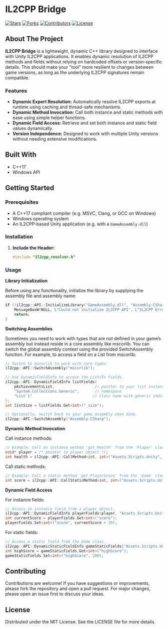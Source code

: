 # IL2CPP Bridge

[![Stars][stars-shield]][stars-url] [![Forks][forks-shield]][forks-url] [![Contributors][contributors-shield]][contributors-url] [![License][license-shield]][license-url]

## About The Project

**IL2CPP Bridge** is a lightweight, dynamic C++ library designed to interface with Unity IL2CPP applications. It enables dynamic resolution of IL2CPP methods and fields without relying on hardcoded offsets or version-specific details. This should make your "tool" more resilient to changes between game versions, as long as the underlying IL2CPP signatures remain compatible.

### Features

- **Dynamic Export Resolution:** Automatically resolve IL2CPP exports at runtime using caching and thread-safe mechanisms.
- **Dynamic Method Invocation:** Call both instance and static methods with ease using simple helper functions.
- **Dynamic Field Access:** Retrieve and set both instance and static field values dynamically.
- **Version Independence:** Designed to work with multiple Unity versions without needing extensive modifications.

## Built With

- C++17
- Windows API

## Getting Started

### Prerequisites

- A C++17 compliant compiler (e.g. MSVC, Clang, or GCC on Windows)
- Windows operating system
- An IL2CPP-based Unity application (e.g. with a `GameAssembly.dll`)

### Installation

1. **Include the Header:**
   ```C++
   #include "il2cpp_resolver.h"
   ```

### Usage

**Library Initialization**

Before using any functionality, initialize the library by supplying the assembly file and assembly name:
```C++
if (!il2cpp::API::InitializeLibrary("GameAssembly.dll", "Assembly-CSharp")) {
    MessageBoxW(NULL, L"Could not initialize IL2CPP API", L"IL2CPP Error", MB_OK | MB_ICONERROR);
    return;
}
```

**Switching Assemblies**

Sometimes you need to work with types that are not defined in your game’s assembly but instead reside in a core assembly like mscorlib. You can switch the global assembly context using the provided SwitchAssembly function. For example, to access a field on a List<T> from mscorlib:
```C++
// Switch to mscorlib to work with core types.
il2cpp::API::SwitchAssembly("mscorlib");

// Use DynamicFieldInfo to access the List<T> fields.
il2cpp::API::DynamicFieldInfo listFields(
    pAchievementsList,                  // pointer to your list instance
    "System.Collections.Generic",       // namespace
    "List`1"                           // class name with generic indicator
);
int listSize = listFields.Get<int>("_size");

// Optionally, switch back to your game assembly when done.
il2cpp::API::SwitchAssembly("Assembly-CSharp");
```

**Dynamic Method Invocation**

Call instance methods:
```C++
// Example: Call an instance method 'get_Health' from the 'Player' class.
void* player = /* pointer to player object */;
int health = il2cpp::API::CallMethod<int, int>("Assets.Scripts.Unity", "Player", "get_Health", player, 0);
```

Call static methods:
```C++
// Example: Call a static method 'get_PlayerScore' from the 'Game' class.
int score = il2cpp::API::CallStaticMethod<int, int>("Assets.Scripts.Unity", "Game", "get_PlayerScore", 42);
```

**Dynamic Field Access**

For instance fields:
```C++
// Access an instance field from a player object.
il2cpp::API::DynamicFieldInfo playerFields(player, "Assets.Scripts.Unity", "Player");
int currentScore = playerFields.Get<int>("score");
playerFields.Set<int>("score", currentScore + 10);
```

For static fields:
```C++
// Access a static field from the Game class.
il2cpp::API::DynamicStaticFieldInfo gameStaticFields("Assets.Scripts.Unity", "Game");
int highScore = gameStaticFields.Get<int>("highScore");
gameStaticFields.Set<int>("highScore", 200);
```

## Contributing

Contributions are welcome! If you have suggestions or improvements, please fork the repository and open a pull request. For major changes, please open an issue first to discuss your ideas.

## License

Distributed under the MIT License. See the LICENSE file for more details.

[license-shield]: https://img.shields.io/github/license/FigmaFan/il2cpp-bridge.svg?style=for-the-badge
[license-url]: https://github.com/FigmaFan/il2cpp-bridge/blob/master/LICENSE.txt
[stars-shield]: https://img.shields.io/github/stars/FigmaFan/il2cpp-bridge.svg?style=for-the-badge
[stars-url]: https://github.com/FigmaFan/your_repo/stargazers
[forks-shield]: https://img.shields.io/github/forks/FigmaFan/il2cpp-bridge.svg?style=for-the-badge
[forks-url]: https://github.com/FigmaFan/il2cpp-bridge/network/members
[contributors-shield]: https://img.shields.io/github/contributors/FigmaFan/il2cpp-bridge.svg?style=for-the-badge
[contributors-url]: https://github.com/FigmaFan/il2cpp-bridge/graphs/contributors
